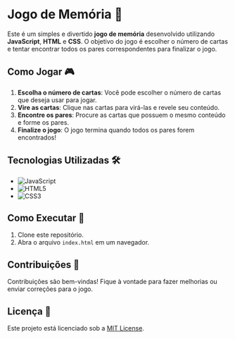 # Jogo de Memória 🧠

Este é um simples e divertido **jogo de memória** desenvolvido utilizando **JavaScript**, **HTML** e **CSS**. O objetivo do jogo é escolher o número de cartas e tentar encontrar todos os pares correspondentes para finalizar o jogo.

## Como Jogar 🎮

1. **Escolha o número de cartas**: Você pode escolher o número de cartas que deseja usar para jogar.
2. **Vire as cartas**: Clique nas cartas para virá-las e revele seu conteúdo.
3. **Encontre os pares**: Procure as cartas que possuem o mesmo conteúdo e forme os pares.
4. **Finalize o jogo**: O jogo termina quando todos os pares forem encontrados!

## Tecnologias Utilizadas 🛠️

- ![JavaScript](https://img.shields.io/badge/JavaScript-%23F7DF1E?logo=javascript&logoColor=white)
- ![HTML5](https://img.shields.io/badge/HTML5-%23E34F26?logo=html5&logoColor=white)
- ![CSS3](https://img.shields.io/badge/CSS3-%231572B6?logo=css3&logoColor=white)

## Como Executar 🚀

1. Clone este repositório.
2. Abra o arquivo `index.html` em um navegador.

## Contribuições 🤝

Contribuições são bem-vindas! Fique à vontade para fazer melhorias ou enviar correções para o jogo.

## Licença 📄

Este projeto está licenciado sob a [MIT License](LICENSE).
